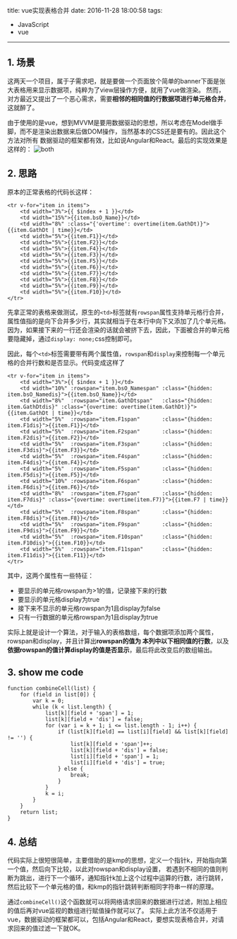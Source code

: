 title: vue实现表格合并
date: 2016-11-28 18:00:58
tags:
- JavaScript
- vue
---

## 1. 场景
这两天一个项目，属于子需求吧，就是要做一个页面放个简单的banner下面是张大表格用来显示数据项，纯粹为了view层操作方便，就用了vue做渲染。
然而，对方最近又提出了一个恶心需求，需要**相邻的相同值的行数据项进行单元格合并**，这就醉了。

由于使用的是vue，想到MVVM是要用数据驱动的思想，所以考虑在Model做手脚，而不是渲染出数据来后做DOM操作，当然基本的CSS还是要有的。因此这个方法对所有
数据驱动的框架都有效，比如说Angular和React。最后的实现效果是这样的：
![both](/uploads/img/007-combinecell.jpg)

## 2. 思路
原本的正常表格的代码长这样：
```
<tr v-for="item in items">
    <td width="3%">{{ $index + 1 }}</td>
    <td width="15%">{{item.bsO_Name}}</td>
    <td width="8%" :class="{'overtime': overtime(item.GathDt)}">{{item.GathDt | time}}</td>
    <td width="5%">{{item.F1}}</td>
    <td width="5%">{{item.F2}}</td>
    <td width="5%">{{item.F4}}</td>
    <td width="5%">{{item.F3}}</td>
    <td width="5%">{{item.F5}}</td>
    <td width="5%">{{item.F6}}</td>
    <td width="5%">{{item.F7}}</td>
    <td width="5%">{{item.F8}}</td>
    <td width="5%">{{item.F9}}</td>
    <td width="5%">{{item.F10}}</td>
</tr>
```
先拿正常的表格来做测试，原生的`<td>`标签就有`rowspan`属性支持单元格行合并，属性值指的是向下合并多少行，其实就相当于在本行中向下又添加了几个单元格。
因为，如果接下来的一行还会渲染的话就会被挤下去，因此，下面被合并的单元格要隐藏掉，通过`display: none;`css控制即可。

因此，每个`<td>`标签需要带有两个属性值，`rowspan`和`display`来控制每一个单元格的合并行数和是否显示。代码变成这样了
```
<tr v-for="item in items">
    <td width="3%">{{ $index + 1 }}</td>
    <td width="10%" :rowspan="item.bsO_Namespan" :class="{hidden: item.bsO_Namedis}">{{item.bsO_Name}}</td>
    <td width="8%"  :rowspan="item.GathDtspan"   :class="{hidden: item.GathDtdis}" :class="{overtime: overtime(item.GathDt)}">{{item.GathDt | time}}</td>
    <td width="5%"  :rowspan="item.F1span"       :class="{hidden: item.F1dis}">{{item.F1}}</td>
    <td width="5%"  :rowspan="item.F2span"       :class="{hidden: item.F2dis}">{{item.F2}}</td>
    <td width="5%"  :rowspan="item.F3span"       :class="{hidden: item.F3dis}">{{item.F3}}</td>
    <td width="5%"  :rowspan="item.F4span"       :class="{hidden: item.F4dis}">{{item.F4}}</td>
    <td width="5%"  :rowspan="item.F5span"       :class="{hidden: item.F5dis}">{{item.F5}}</td>
    <td width="10%" :rowspan="item.F6span"       :class="{hidden: item.F6dis}">{{item.F6}}</td>
    <td width="8%"  :rowspan="item.F7span"       :class="{hidden: item.F7dis}" :class="{overtime: overtime(item.F7)}">{{item.F7 | time}}</td>
    <td width="5%"  :rowspan="item.F8span"       :class="{hidden: item.F8dis}">{{item.F8}}</td>
    <td width="5%"  :rowspan="item.F9span"       :class="{hidden: item.F9dis}">{{item.F9}}</td>
    <td width="5%"  :rowspan="item.F10span"      :class="{hidden: item.F10dis}">{{item.F10}}</td>
    <td width="5%"  :rowspan="item.F11span"      :class="{hidden: item.F11dis}">{{item.F11}}</td>
</tr>
```
其中，这两个属性有一些特征：

- 要显示的单元格rowspan为>1的值，记录接下来的行数
- 要显示的单元格display为true
- 接下来不显示的单元格rowspan为1且display为false
- 只有一行数据的单元格rowspan为1且display为true

实际上就是设计一个算法，对于输入的表格数组，每个数据项添加两个属性，rowspan和display，并且计算出**rowspan的值为
本列中以下相同值的行数**，以及**依据rowspan的值计算display的值是否显示**，最后将此改变后的数组输出。

## 3. show me code
```
function combineCell(list) {
    for (field in list[0]) {
        var k = 0;
        while (k < list.length) {
            list[k][field + 'span'] = 1;
            list[k][field + 'dis'] = false;
            for (var i = k + 1; i <= list.length - 1; i++) {
                if (list[k][field] == list[i][field] && list[k][field] != '') {
                    list[k][field + 'span']++;
                    list[k][field + 'dis'] = false;
                    list[i][field + 'span'] = 1;
                    list[i][field + 'dis'] = true;
                } else {
                    break;
                }
            }
            k = i;
        }
    }
    return list;
}
```

## 4. 总结
代码实际上很短很简单，主要借助的是kmp的思想，定义一个指针k，开始指向第一个值，然后向下比较，以此对rowspan和display设置，
若遇到不相同的值则判断为跳出，进行下一个循环，通知指针k加上这个过程中运算的行数，进行跳转，然后比较下一个单元格的值，和kmp的指针跳转判断相同字符串一样的原理。

通过`combineCell()`这个函数就可以将网络请求回来的数据进行过滤，附加上相应的值后再对vue监视的数组进行赋值操作就可以了。
实际上此方法不仅适用于vue，数据驱动的框架都可以，包括Angular和React，要想实现表格合并，对请求回来的值过滤一下就OK。